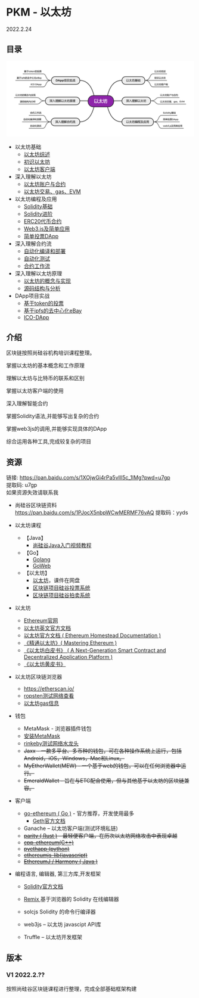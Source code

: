# PKM - 以太坊  
2022.2.24

## 目录

![image text](./resources/以太坊.png)

* 以太坊基础
  * [以太坊综述](./notes/以太坊基础/以太坊综述.md)
  * [初识以太坊](./notes/以太坊基础/初识以太坊.md)
  * [以太坊客户端](./notes/以太坊基础/以太坊客户端.md)
* 深入理解以太坊
  * [以太坊账户与合约](./notes/深入理解以太坊/以太坊账户与合约.md)
  * [以太坊交易、gas、EVM](./notes/深入理解以太坊/以太坊交易、gas、EVM.md)
* 以太坊编程及应用
  * [Solidity基础](./notes/以太坊编程及应用/Solidity基础.md)
  * [Solidity进阶](./notes/以太坊编程及应用/Solidity进阶.md)
  * [ERC20代币合约](./notes/以太坊编程及应用/ERC20代币合约.md)
  * [Web3.js及简单应用](./notes/以太坊编程及应用/Web3.js及简单应用.md)
  * [简单投票DApp](./notes/以太坊编程及应用/简单投票DApp.md)
* 深入理解合约流
  * [自动化编译和部署](./notes/深入理解合约流/自动化编译和部署.md)
  * [自动化测试](./notes/深入理解合约流/自动化测试.md)
  * [合约工作流](./notes/深入理解合约流/合约工作流.md)
* 深入理解以太坊原理
  * [以太坊的概念与实现](./notes/深入理解以太坊原理/以太坊的概念与实现.md)
  * [源码结构与分析](./notes/深入理解以太坊原理/源码结构与分析.md)
* DApp项目实战
  * [基于token的投票](./notes/DApp项目实战/基于token的投票.md)
  * [基于ipfs的去中心化eBay](./notes/DApp项目实战/基于ipfs的去中心化eBay.md)
  * [ICO-DApp](./notes/DApp项目实战/ICO-DApp.md)

## 介绍

区块链按照尚硅谷机构培训课程整理。

掌握以太坊的基本概念和工作原理

理解以太坊与比特币的联系和区别

掌握以太坊客户端的使用

深入理解智能合约

掌握Solidity语法,并能够写出复杂的合约

掌握web3js的调用,并能够实现具体的DApp

综合运用各种工具,完成较复杂的项目

## 资源
链接: https://pan.baidu.com/s/1XOjwGi4rPa5vIll5c_1lMg?pwd=u7gp  
提取码: u7gp  
如果资源失效请联系我  

* 尚硅谷区块链资料
  https://pan.baidu.com/s/1PJocX5nbpWCwMERMF76vAQ 提取码：yyds 

* 以太坊课程

  * 【Java】
    * [尚硅谷Java入门视频教程](https://www.bilibili.com/video/BV1Kb411W75N)
  * 【Go】
    * [Golang](https://www.bilibili.com/video/BV1ME411Y71o)
    * [GoWeb](https://www.bilibili.com/video/BV1nJ411D7P4)
  * 【以太坊】
    * [以太坊](https://www.bilibili.com/video/BV1NJ411D7rf)，课件在网盘
    * [区块链项目硅谷投票系统](https://www.bilibili.com/video/BV1JJ411D7Ve)
    * [区块链项目硅谷拍卖系统](https://www.bilibili.com/video/BV1EJ411D7SL)

* 以太坊

  * [Ethereum官网](https://ethereum.org/en/)
  * [以太坊英文官方文档](https://ethereum.org/en/developers/docs/)
  * [以太坊官方文档 ( Ethereum Homestead Documentation )](http://www.ethdocs.org/en/latest/index.html) 
  * [《精通以太坊》( Mastering Ethereum ) ](https://github.com/ethereumbook/ethereumbook)
  * [《以太坊白皮书》 ( A Next-Generation Smart Contract and Decentralized Application Platform )](https://github.com/ethereum/wiki/wiki/White-Paper)
  * [《以太坊黄皮书》](https://github.com/wanshan1024/ethereum_yellowpaper)

* 以太坊区块链浏览器

  * https://etherscan.io/
  * [ropsten测试网络查看](https://ropsten.etherscan.io/)
  * [以太坊gas信息](https://ethgasstation.info/)

* 钱包

  * MetaMask - 浏览器插件钱包
  * [安装MetaMask](https://chrome.google.com/webstore/category/extensions)
  * [rinkeby测试网络水龙头](https://faucet.rinkeby.io/)
  * ~~Jaxx - 一款多平台、多币种的钱包，可在各种操作系统上运行，包括Android，iOS，Windows，Mac和Linux。~~
  * ~~MyEtherWallet(MEW) - 一个基于web的钱包，可以在任何浏览器中运行。~~
  * ~~EmeraldWallet - 旨在与ETC配合使用，但与其他基于以太坊的区块链兼容。~~

* 客户端

  * [go-ethereum ( Go )](https://github.com/ethereum/go-ethereum) - 官方推荐，开发使用最多
    * [Geth官方文档](https://geth.ethereum.org/docs/)
  * Ganache – 以太坊客户端(测试环境私链) 
  * ~~[parity ( Rust )](https://github.com/ethcore/parity/releases) - 最轻便客户端，在历次以太坊网络攻击中表现卓越~~
  * ~~[cpp-ethereum(C++)](https://github.com/ethereum/cpp-ethereum)~~
  * ~~[pyethapp (python)](https://github.com/heikoheiko/pyethapp)~~
  * ~~[ethereumjs-lib(javascript)](https://github.com/ethereumjs/ethereumjs-lib)~~
  * ~~[EthereumJ / Harmony ( Java )](https://github.com/ethereum/ethereumj)~~

* 编程语言, 编辑器, 第三方库,开发框架

  * [Solidity官方文档](https://solidity.readthedocs.io/en/latest/)
  * [Remix ](https://remix.ethereum.org/) 基于浏览器的 Solidity 在线编辑器
  * solcjs Solidity 的命令行编译器
  * web3js – 以太坊 javascipt API库

  * Truffle – 以太坊开发框架

## 版本
### V1 2022.2.??
按照尚硅谷区块链课程进行整理，完成全部基础框架构建  
